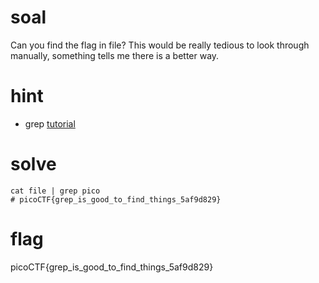 # soal
Can you find the flag in file? This would be really tedious to look through manually, something tells me there is a better way.

# hint
- grep [tutorial](https://ryanstutorials.net/linuxtutorial/grep.php)

# solve
```
cat file | grep pico
# picoCTF{grep_is_good_to_find_things_5af9d829}
```

# flag
picoCTF{grep_is_good_to_find_things_5af9d829}